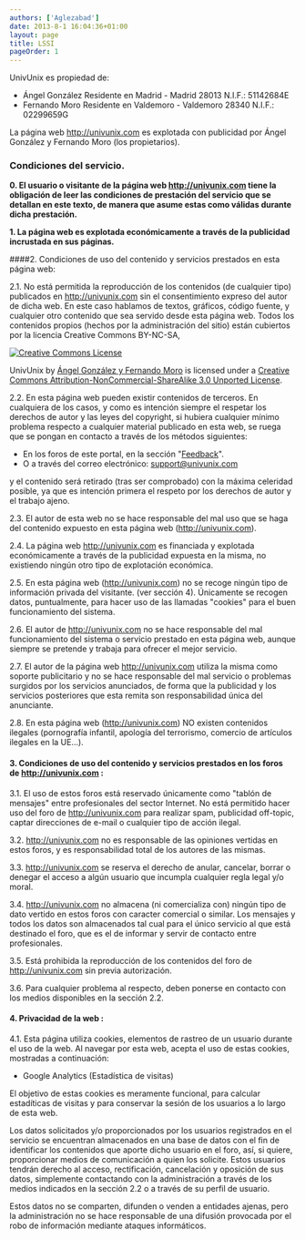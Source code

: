 ```yaml
---
authors: ['Aglezabad']
date: 2013-8-1 16:04:36+01:00
layout: page
title: LSSI
pageOrder: 1
---
```


UnivUnix es propiedad de:

* Ángel González Residente en Madrid - Madrid 28013 N.I.F.: 51142684E
* Fernando Moro Residente en Valdemoro - Valdemoro 28340 N.I.F.: 02299659G

La página web http://univunix.com es explotada con publicidad por Ángel González y Fernando Moro (los propietarios).

### Condiciones del servicio.

**0. El usuario o visitante de la página web http://univunix.com tiene la obligación de leer
 las condiciones de prestación del servicio que se detallan en este texto,
 de manera que asume estas como válidas durante dicha prestación.**

**1. La página web es explotada económicamente a través de la publicidad incrustada en sus páginas.**

####2. Condiciones de uso del contenido y servicios prestados en esta página web:

2.1. No está permitida la reproducción de los contenidos (de cualquier tipo) publicados en http://univunix.com
 sin el consentimiento expreso del autor de dicha web. En este caso hablamos de textos, gráficos, código fuente,
 y cualquier otro contenido que sea servido desde esta página web.
 Todos los contenidos propios (hechos por la administración del sitio) están cubiertos por la licencia
 Creative Commons BY-NC-SA,

[![Creative Commons License](http://i.creativecommons.org/l/by-nc-sa/3.0/88x31.png)](http://creativecommons.org/licenses/by-nc-sa/3.0/deed.en_US)

UnivUnix by [Ángel González y Fernando Moro](http://www.univunix.com) is licensed under a 
[Creative Commons Attribution-NonCommercial-ShareAlike 3.0 Unported License](http://creativecommons.org/licenses/by-nc-sa/3.0/deed.en_US).

2.2. En esta página web pueden existir contenidos de terceros. En cualquiera de los casos,
 y como es intención siempre el respetar los derechos de autor y las leyes del copyright,
 si hubiera cualquier mínimo problema respecto a cualquier material publicado en esta web,
 se ruega que se pongan en contacto a través de los métodos siguientes:

* En los foros de este portal, en la sección "[Feedback](http://www.univunix.com/forum/viewforum.php?f=5)".
* O a través del correo electrónico: [support@univunix.com](mailto://support@univunix.com)

y el contenido será retirado (tras ser comprobado) con la máxima celeridad posible,
 ya que es intención primera el respeto por los derechos de autor y el trabajo ajeno.

2.3. El autor de esta web no se hace responsable del mal uso que se haga del contenido
 expuesto en esta página web (http://univunix.com).

2.4. La página web http://univunix.com es financiada y explotada económicamente a través
 de la publicidad expuesta en la misma, no existiendo ningún otro tipo de explotación económica.

2.5. En esta página web (http://univunix.com) no se recoge ningún tipo de información privada
 del visitante. (ver sección 4). Únicamente se recogen datos, puntualmente, para hacer uso de
 las llamadas "cookies" para el buen funcionamiento del sistema.

2.6. El autor de http://univunix.com no se hace responsable del mal funcionamiento del sistema
 o servicio prestado en esta página web, aunque siempre se pretende y trabaja para ofrecer el mejor servicio.

2.7. El autor de la página web http://univunix.com utiliza la misma como soporte publicitario
 y no se hace responsable del mal servicio o problemas surgidos por los servicios anunciados,
 de forma que la publicidad y los servicios posteriores que esta remita son responsabilidad única del anunciante.

2.8. En esta página web (http://univunix.com) NO existen contenidos ilegales (pornografía infantil,
 apología del terrorismo, comercio de artículos ilegales en la UE...).

#### 3. Condiciones de uso del contenido y servicios prestados en los foros de http://univunix.com :

3.1. El uso de estos foros está reservado únicamente como "tablón de mensajes" entre profesionales
 del sector Internet. No está permitido hacer uso del foro de http://univunix.com para realizar spam,
 publicidad off-topic, captar direcciones de e-mail o cualquier tipo de acción ilegal.

3.2. http://univunix.com no es responsable de las opiniones vertidas en estos foros, y es responsabilidad
 total de los autores de las mismas.

3.3. http://univunix.com se reserva el derecho de anular, cancelar, borrar o denegar el acceso a algún usuario
 que incumpla cualquier regla legal y/o moral.

3.4. http://univunix.com no almacena (ni comercializa con) ningún tipo de dato vertido en estos foros
 con caracter comercial o similar. Los mensajes y todos los datos son almacenados tal cual para el
 único servicio al que está destinado el foro, que es el de informar y servir de contacto entre profesionales.

3.5. Está prohibida la reproducción de los contenidos del foro de http://univunix.com sin previa autorización.

3.6. Para cualquier problema al respecto, deben ponerse en contacto con los medios disponibles en la sección 2.2.

#### 4. Privacidad de la web :

4.1. Esta página utiliza cookies, elementos de rastreo de un usuario durante el uso de la web.
 Al navegar por esta web, acepta el uso de estas cookies, mostradas a continuación:

* Google Analytics (Estadística de visitas)

El objetivo de estas cookies es meramente funcional, para calcular estadíticas de visitas y
 para conservar la sesión de los usuarios a lo largo de esta web.

Los datos solicitados y/o proporcionados por los usuarios registrados en el servicio se encuentran almacenados
 en una base de datos con el fin de identificar los contenidos que aporte dicho usuario en el foro, así,
 si quiere, proporcionar medios de comunicación a quien los solicite.
 Estos usuarios tendrán derecho al acceso, rectificación, cancelación y oposición de sus datos,
 simplemente contactando con la administración a través de los medios indicados en la sección 2.2
 o a través de su perfil de usuario.

Estos datos no se comparten, difunden o venden a entidades ajenas,
 pero la administración no se hace responsable de una difusión provocada por el robo de información
 mediante ataques informáticos.
